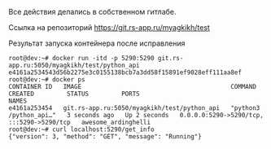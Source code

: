 Все действия делались в собственном гитлабе.

Ссылка на репозиторий
https://git.rs-app.ru/myagkikh/test

Результат запуска контейнера после исправления

```
root@dev:~# docker run -itd -p 5290:5290 git.rs-app.ru:5050/myagkikh/test/python_api
e4161a2534543d56b2275e3c0155138bcb7a3dd58f15891ef9028eff111aa8ef
root@dev:~# docker ps
CONTAINER ID   IMAGE                                         COMMAND                  CREATED         STATUS         PORTS                                       NAMES
e4161a253454   git.rs-app.ru:5050/myagkikh/test/python_api   "python3 /python_api…"   3 seconds ago   Up 2 seconds   0.0.0.0:5290->5290/tcp, :::5290->5290/tcp   awesome_ardinghelli
root@dev:~# curl localhost:5290/get_info
{"version": 3, "method": "GET", "message": "Running"}
```

